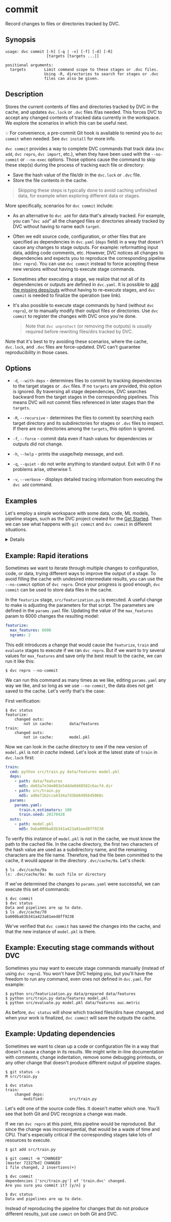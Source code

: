 # commit

Record changes to files or directories tracked by DVC.

## Synopsis

```usage
usage: dvc commit [-h] [-q | -v] [-f] [-d] [-R]
                  [targets [targets ...]]

positional arguments:
  targets        Limit command scope to these stages or .dvc files.
                 Using -R, directories to search for stages or .dvc
                 files can also be given.
```

## Description

Stores the current contents of files and directories tracked by DVC in the
<abbr>cache</abbr>, and updates `dvc.lock` or `.dvc` files if/as needed. This
forces DVC to accept any changed contents of tracked data currently in the
<abbr>workspace</abbr>. We explore the scenarios in which this can be useful
next.

💡 For convenience, a pre-commit Git hook is available to remind you to
`dvc commit` when needed. See `dvc install` for more info.

`dvc commit` provides a way to complete DVC commands that track data (`dvc add`,
`dvc repro`, `dvc import`, etc.), when they have been used with the
`--no-commit` or `--no-exec` options. Those options cause the command to skip
these step(s) during the process of tracking each file or directory:

- Save the hash value of the file/dir in the `dvc.lock` or `.dvc` file.
- Store the file contents in the cache.

> Skipping these steps is typically done to avoid caching unfinished data, for
> example when exploring different data or <abbr>stages</abbr>.

More specifically, scenarios for `dvc commit` include:

- As an alternative to `dvc add` for data that's already tracked. For example,
  you can "`dvc add`" all the changed files or directories already tracked by
  DVC without having to name each `target`.

- Often we edit source code, configuration, or other files that are specified as
  <abbr>dependencies</abbr> in `dvc.yaml` (`deps` field) in a way that doesn't
  cause any changes to stage <abbr>outputs</abbr>. For example: reformatting
  input data, adding code comments, etc. However, DVC notices all changes to
  dependencies and expects you to reproduce the corresponding pipeline
  (`dvc repro`). You can use `dvc commit` instead to force accepting these new
  versions without having to execute stage commands.

- Sometimes after executing a stage, we realize that not all of its dependencies
  or outputs are defined in `dvc.yaml`. It is possible to
  [add the missing deps/outs](/docs/user-guide/how-to/add-deps-or-outs-to-a-stage)
  without having to re-execute stages, and `dvc commit` is needed to finalize
  the operation (see link).

- It's also possible to execute stage commands by hand (without `dvc repro`), or
  to manually modify their output files or directories. Use `dvc commit` to
  register the changes with DVC once you're done.

  > Note that `dvc unprotect` (or removing the outputs) is usually required
  > before rewriting files/dirs tracked by DVC.

Note that it's best to try avoiding these scenarios, where the
<abbr>cache</abbr>, `dvc.lock`, and `.dvc` files are force-updated. DVC can't
guarantee reproducibility in those cases.

## Options

- `-d`, `--with-deps` - determines files to commit by tracking dependencies to
  the target stages or `.dvc` files. If no `targets` are provided, this option
  is ignored. By traversing all stage dependencies, DVC searches backward from
  the target stages in the corresponding pipelines. This means DVC will not
  commit files referenced in later stages than the `targets`.

- `-R`, `--recursive` - determines the files to commit by searching each target
  directory and its subdirectories for stages or `.dvc` files to inspect. If
  there are no directories among the `targets`, this option is ignored.

- `-f`, `--force` - commit data even if hash values for dependencies or outputs
  did not change.

- `-h`, `--help` - prints the usage/help message, and exit.

- `-q`, `--quiet` - do not write anything to standard output. Exit with 0 if no
  problems arise, otherwise 1.

- `-v`, `--verbose` - displays detailed tracing information from executing the
  `dvc add` command.

## Examples

Let's employ a simple <abbr>workspace</abbr> with some data, code, ML models,
pipeline stages, such as the <abbr>DVC project</abbr> created for the
[Get Started](/doc/start). Then we can see what happens with `git commit` and
`dvc commit` in different situations.

<details>

### Click and expand to set up the project

Start by cloning our example repo if you don't already have it:

```dvc
$ git clone https://github.com/iterative/example-get-started
$ cd example-get-started
```

Now let's install the requirements. But before we do that, we **strongly**
recommend creating a
[virtual environment](https://python.readthedocs.io/en/stable/library/venv.html):

```dvc
$ python3 -m venv .env
$ source .env/bin/activate
$ pip install -r src/requirements.txt
```

Download the precomputed data using:

```dvc
$ dvc pull -aT
```

</details>

## Example: Rapid iterations

Sometimes we want to iterate through multiple changes to configuration, code, or
data, trying different ways to improve the output of a stage. To avoid filling
the <abbr>cache</abbr> with undesired intermediate results, you can
use the `--no-commit` option of `dvc repro`. Once your progress is good
enough, `dvc commit` can be used to store data files in the cache.

In the `featurize` stage, `src/featurization.py` is executed. A useful change to
make is adjusting the parameters for that script. The parameters are defined in
the `params.yaml` file. Updating the value of the `max_features` param to 6000
changes the resulting model:

```yaml
featurize:
  max_features: 6000
  ngrams: 2
```

This edit introduces a change that would cause the `featurize`, `train` and
`evaluate` stages to execute if we ran `dvc repro`. But if we want to try
several values for `max_features` and save only the best result to the cache, we
can run it like this:

```dvc
$ dvc repro --no-commit
```

We can run this command as many times as we like, editing `params.yaml` any way
we like, and so long as we use `--no-commit`, the data does not get saved to the
cache. Let's verify that's the case:

First verification:

```dvc
$ dvc status
featurize:
	changed outs:
		not in cache:       data/features
train:
	changed outs:
		not in cache:       model.pkl
```

Now we can look in the cache directory to see if the new version of `model.pkl`
is _not in cache_ indeed. Let's look at the latest state of `train` in
`dvc.lock` first:

```yaml
train:
  cmd: python src/train.py data/features model.pkl
  deps:
    - path: data/features
      md5: de03a7e34e003e54dde0d40582c6acf4.dir
    - path: src/train.py
      md5: ad8e71b2cca4334a7d3bb6495645068c
  params:
    params.yaml:
      train.n_estimators: 100
      train.seed: 20170428
  outs:
    - path: model.pkl
      md5: 9aba000ba83b341a423a81eed8ff9238
```

To verify this instance of `model.pkl` is not in the cache, we must know the
path to the cached file. In the cache directory, the first two characters of the
hash value are used as a subdirectory name, and the remaining characters are the
file name. Therefore, had the file been committed to the cache, it would appear
in the directory `.dvc/cache/9a`. Let's check:

```dvc
$ ls .dvc/cache/9a
ls: .dvc/cache/9a: No such file or directory
```

If we've determined the changes to `params.yaml` were successful, we can execute
this set of commands:

```dvc
$ dvc commit
$ dvc status
Data and pipelines are up to date.
$ ls .dvc/cache/70
ba000ba83b341a423a81eed8ff9238
```

We've verified that `dvc commit` has saved the changes into the cache, and that
the new instance of `model.pkl` is there.

## Example: Executing stage commands without DVC

Sometimes you may want to execute stage commands manually (instead of using
`dvc repro`). You won't have DVC helping you, but you'll have the freedom to run
any command, even ones not defined in `dvc.yaml`. For example:

```dvc
$ python src/featurization.py data/prepared data/features
$ python src/train.py data/features model.pkl
$ python src/evaluate.py model.pkl data/features auc.metric
```

As before, `dvc status` will show which tracked files/dirs have changed, and
when your work is finalized, `dvc commit` will save the outputs the
<abbr>cache</abbr>.

## Example: Updating dependencies

Sometimes we want to clean up a code or configuration file in a way that doesn't
cause a change in its results. We might write in-line documentation with
comments, change indentation, remove some debugging printouts, or any other
change that doesn't produce different output of pipeline stages.

```dvc
$ git status -s
M src/train.py

$ dvc status
train:
	changed deps:
		modified:           src/train.py
```

Let's edit one of the source code files. It doesn't matter which one. You'll see
that both Git and DVC recognize a change was made.

If we ran `dvc repro` at this point, this pipeline would be reproduced. But
since the change was inconsequential, that would be a waste of time and CPU.
That's especially critical if the corresponding stages take lots of resources to
execute.

```dvc
$ git add src/train.py

$ git commit -m "CHANGED"
[master 72327bd] CHANGED
1 file changed, 2 insertions(+)

$ dvc commit
dependencies ['src/train.py'] of 'train.dvc' changed.
Are you sure you commit it? [y/n] y

$ dvc status
Data and pipelines are up to date.
```

Instead of reproducing the pipeline for changes that do not produce different
results, just use `commit` on both Git and DVC.
